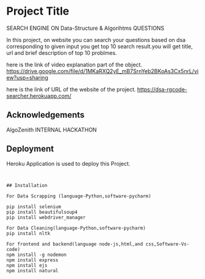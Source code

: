 # Project Title

SEARCH ENGINE ON Data-Structure & Algorihtms QUESTIONS

In this project, on website you can search your questions based on dsa corresponding to given input you get top 10 search result.you will get title, url and brief description of top 10 problmes.

here is the link of video explanation part of the object.
https://drive.google.com/file/d/1MKaRXQ2yE_mB7SrnYeb2BKoAs3Cx5nrL/view?usp=sharing

here is the link of URL of the website of the project.
https://dsa-rgcode-searcher.herokuapp.com/




## Acknowledgements

AlgoZenith INTERNAL HACKATHON


## Deployment

Heroku Application is used to deploy this Project.
```


## Installation

For Data Scrapping (language-Python,software-pycharm)

pip install selenium
pip install beautifulsoup4
pip install webdriver_manager

For Data Cleaning(language-Python,software-pycharm)
pip install nltk

For frontend and backend(language node-js,html,and css,Software-Vs-code)
npm install -g nodemon
npm install express
npm install ejs
npm install natural


